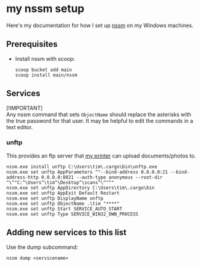 # my nssm setup

Here's my documentation for how I set up [nssm](https://nssm.cc/) on my Windows machines.

## Prerequisites

- Install nssm with scoop:

  ```shell
  scoop bucket add main
  scoop install main/nssm
  ```

## Services

[!IMPORTANT]\
Any nssm command that sets `ObjectName` should replace the
asterisks with the true password for that user. It may be helpful to edit the
commands in a text editor.

### unftp

This provides an ftp server that [my printer](https://github.com/t-mart/brother-mfc-7860dw-setup) can upload documents/photos to.

```shell
nssm.exe install unftp C:\Users\tim\.cargo\bin\unftp.exe
nssm.exe set unftp AppParameters ^"--bind-address 0.0.0.0:21 --bind-address-http 0.0.0.0:8021 --auth-type anonymous --root-dir ^\^"C:^\Users^\tim^\Desktop^\scans^\^"^"
nssm.exe set unftp AppDirectory C:\Users\tim\.cargo\bin
nssm.exe set unftp AppExit Default Restart
nssm.exe set unftp DisplayName unftp
nssm.exe set unftp ObjectName .\tim "****"
nssm.exe set unftp Start SERVICE_AUTO_START
nssm.exe set unftp Type SERVICE_WIN32_OWN_PROCESS
```

## Adding new services to this list

Use the dump subcommand:

```shell
nssm dump <servicename>
```
